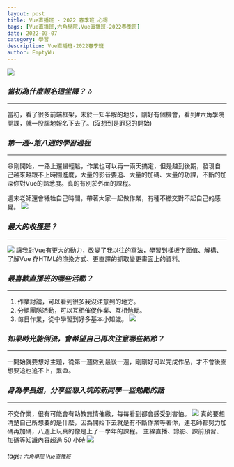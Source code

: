 ```yaml
---
layout: post
title: Vue直播班 - 2022 春季班 心得
tags: [Vue直播班,六角學院,Vue直播班-2022春季班]
date: 2022-03-07
category: 學習
description: Vue直播班-2022春季班
author: EmptyWu
---
```


![](https://i.imgur.com/yH6qz6W.png)
### *當初為什麼報名這堂課？* :notes: 
---
當初，看了很多前端框架，未於一知半解的地步，剛好有個機會，看到#六角學院開課，就一股腦地報名下去了。(沒想到是罪惡的開始)
<!-- more -->
### *第一週~第八週的學習過程*
---
:smile:剛開始，一路上還蠻輕鬆，作業也可以再一兩天搞定，但是越到後期，發現自己越來越跟不上時間進度，大量的影音要追、大量的加碼、大量的功課，不斷的加深你對Vue的熟悉度。真的有別於外面的課程。

週末老師還會犧牲自己時間，帶著大家一起做作業，有種不繳交對不起自己的感覺。
![](https://i.imgur.com/bA4fIYo.png)


### *最大的收獲是？*

---
![](https://i.imgur.com/vTlfS23.jpg)
讓我對Vue有更大的動力，改變了我以往的寫法，學習到樣板字面值、解構、了解Vue 存HTML的渲染方式、更直譯的抓取變更畫面上的資料。




### *最喜歡直播班的哪些活動？*
---
1. 作業討論，可以看到很多我沒注意到的地方。
2. 分組團隊活動，可以互相催促作業、互相勉勵。
3. 每日作業，從中學習到好多基本小知識。 ![](https://i.imgur.com/2zC183o.png)

### *如果時光能倒流，會希望自己再次注意哪些細節？*
---
一開始就要想好主題，從第一週做到最後一週，剛剛好可以完成作品，才不會後面想要追也追不上，累:sweat_smile:。

### *身為學長姐，分享些想入坑的新同學一些勉勵的話*
---
不交作業，很有可能會有助教無情催繳，每每看到都會感受到害怕。
![](https://i.imgur.com/YKJmYNb.png)
真的要想清楚自己所想要的是什麼，因為開始下去就是有不斷作業等著你，連老師都努力加碼再加碼，八週上玩真的像是上了一學年的課程。
主線直播、錄影、課前預習、加碼等知識內容超過 50 小時
![](https://i.imgur.com/1aisE81.png)

###### tags: `六角學院` `Vue直播班`